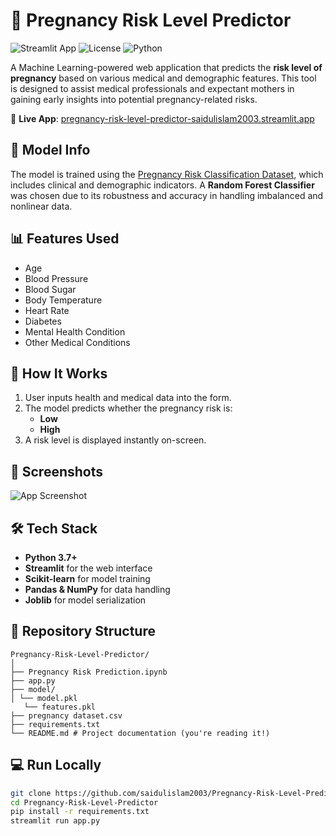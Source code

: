 # 🤰 Pregnancy Risk Level Predictor

![Streamlit App](https://img.shields.io/badge/Deployed-Yes-brightgreen?style=flat&logo=streamlit)
![License](https://img.shields.io/badge/license-MIT-blue.svg)
![Python](https://img.shields.io/badge/python-3.7%2B-blue.svg)

A Machine Learning-powered web application that predicts the **risk level of pregnancy** based on various medical and demographic features. This tool is designed to assist medical professionals and expectant mothers in gaining early insights into potential pregnancy-related risks.

🔗 **Live App**: [pregnancy-risk-level-predictor-saidulislam2003.streamlit.app](https://pregnancy-risk-level-predictor-saidulislam2003.streamlit.app/)

## 🧠 Model Info

The model is trained using the [Pregnancy Risk Classification Dataset](https://www.kaggle.com/datasets/saurabhshahane/pregnancy-risk-classification), which includes clinical and demographic indicators. A **Random Forest Classifier** was chosen due to its robustness and accuracy in handling imbalanced and nonlinear data.

## 📊 Features Used

- Age
- Blood Pressure
- Blood Sugar
- Body Temperature
- Heart Rate
- Diabetes
- Mental Health Condition
- Other Medical Conditions

## 🚀 How It Works

1. User inputs health and medical data into the form.
2. The model predicts whether the pregnancy risk is:
   - **Low**
   - **High**
3. A risk level is displayed instantly on-screen.

## 📸 Screenshots

![App Screenshot](https://i.imgur.com/yDcQ8Qe.png)

## 🛠️ Tech Stack

- **Python 3.7+**
- **Streamlit** for the web interface
- **Scikit-learn** for model training
- **Pandas & NumPy** for data handling
- **Joblib** for model serialization

## 📂 Repository Structure
```
Pregnancy-Risk-Level-Predictor/
│
├── Pregnancy Risk Prediction.ipynb
├── app.py
├── model/
│ └── model.pkl
   └── features.pkl
├── pregnancy dataset.csv 
├── requirements.txt
└── README.md # Project documentation (you're reading it!)
```
## 💻 Run Locally

```bash
git clone https://github.com/saidulislam2003/Pregnancy-Risk-Level-Predictor.git
cd Pregnancy-Risk-Level-Predictor
pip install -r requirements.txt
streamlit run app.py

